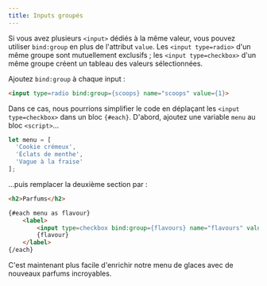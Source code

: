 ```yaml
---
title: Inputs groupés
---
```


Si vous avez plusieurs `<input>` dédiés à la même valeur, vous pouvez utiliser `bind:group` en plus de l'attribut `value`. Les `<input type=radio>` d'un même groupe sont mutuellement exclusifs ; les `<input type=checkbox>` d'un même groupe créent un tableau des valeurs sélectionnées.

Ajoutez `bind:group` à chaque input :

```html
<input type=radio bind:group={scoops} name="scoops" value={1}>
```

Dans ce cas, nous pourrions simplifier le code en déplaçant les `<input type=checkbox>` dans un bloc `{#each}`. D'abord, ajoutez une variable `menu` au bloc `<script>`...


```ts
let menu = [
  'Cookie crémeux',
  'Éclats de menthe',
  'Vague à la fraise'
];
```

...puis remplacer la deuxième section par :

```html
<h2>Parfums</h2>

{#each menu as flavour}
	<label>
		<input type=checkbox bind:group={flavours} name="flavours" value={flavour}>
		{flavour}
	</label>
{/each}
```

C'est maintenant plus facile d'enrichir notre menu de glaces avec de nouveaux parfums incroyables.
